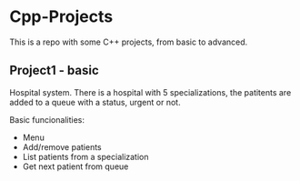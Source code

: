 # Cpp-Projects
This is a repo with some C++ projects, from basic to advanced.

## Project1 - basic

Hospital system. There is a hospital with 5 specializations, the patitents are added to a queue with a status, urgent or not. 

Basic funcionalities:
* Menu 
* Add/remove patients
* List patients from a specialization
* Get next patient from queue
